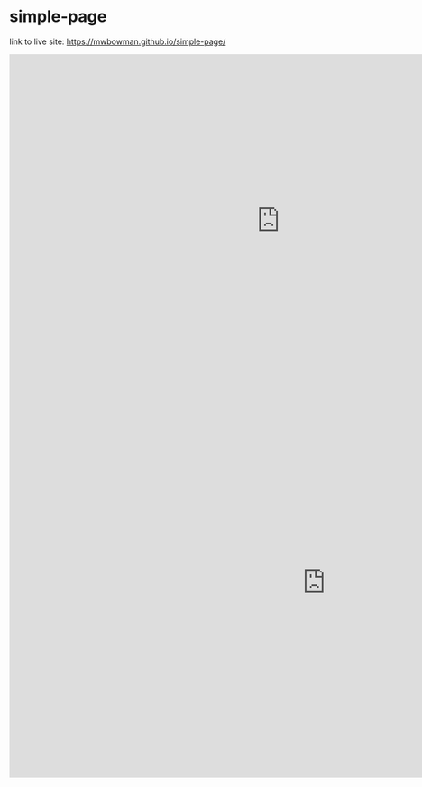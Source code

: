 # simple-page

link to live site: https://mwbowman.github.io/simple-page/

<iframe width="956.5015345288264" height="591.5" seamless frameborder="0" scrolling="no" src="https://docs.google.com/spreadsheets/d/1A3qhTIkDoP57xdskz44heCg4_NLPM-5qA2-AT_SyaRM/pubchart?oid=12563532&amp;format=interactive"></iframe>


<iframe width="1120.2701543739277" height="692.7415560471977" seamless frameborder="0" scrolling="no" src="https://docs.google.com/spreadsheets/d/1Ojl1VZANecThvd2IyTqMXa-1PXQMp3AV_bQfJHgVJrQ/pubchart?oid=1316400488&amp;format=interactive"></iframe>
